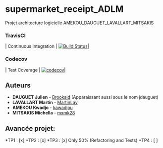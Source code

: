 # supermarket_receipt_ADLM


Projet architecture logicielle AMEKOU_DAUGUET_LAVALLART_MITSAKIS

### TravisCI
| Continuous Integration | [![Build Status](https://travis-ci.org/kawadjou/supermarket_receipt_ADLM.svg?branch=master)](https://travis-ci.org/kawadjou/supermarket_receipt_ADLM)|

### Codecov
| Test Coverage          | [![codecov](https://codecov.io/gh/kawadjou/supermarket_receipt_ADLM/branch/master/graph/badge.svg)](https://codecov.io/gh/kawadjou/supermarket_receipt_ADLM)|

 
## Auteurs

* **DAUGUET Julien** - [Brookaid](https://github.com/Brookaid) (Apparaissant aussi sous le nom jdauguet)
* **LAVALLART Martin** - [MartinLav](https://github.com/MartinLav)
* **AMEKOU Kwadjo** - [kawadjou](https://github.com/kawadjou)
* **MITSAKIS Michella** - [mxmk28](https://github.com/mxmk28)

## Avancée projet:

*TP1 : [x]
*TP2 : [x]
*TP3 : [x] Only 50% (Refactoring and Tests)
*TP4 : [ ]
